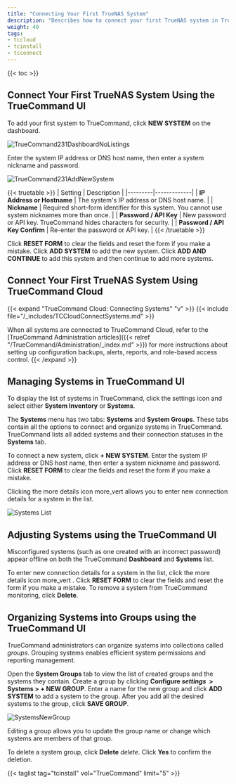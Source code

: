 ```yaml
---
title: "Connecting Your First TrueNAS System"
description: "Describes how to connect your first TrueNAS system in TrueCommand."
weight: 40
tags:
- tccloud
- tcinstall
- tcconnect
---
```


{{< toc >}}

## Connect Your First TrueNAS System Using the TrueCommand UI

To add your first system to TrueCommand, click **NEW SYSTEM** on the dashboard.

![TrueCommand231DashboardNoListings](/images/TrueCommand/Dashboard/TrueCommand231DashboardNoListings.png "TrueCommand Dashboard No Systems Configured")

Enter the system IP address or DNS host name, then enter a system nickname and password.

![TrueCommand231AddNewSystem](/images/TrueCommand/Dashboard/TrueCommand231AddNewSystem.png "+ New System Menu")

{{< truetable >}}
| Setting | Description |
|---------|-------------|
| **IP Address or Hostname** | The system's IP address or DNS host name. |
| **Nickname** | Required short-form identifier for this system. You cannot use system nicknames more than once. |
| **Password / API Key** | New password or API key. TrueCommand hides characters for security. |
| **Password / API Key Confirm** | Re-enter the password or API key. |
{{< /truetable >}}

Click **RESET FORM** to clear the fields and reset the form if you make a mistake. Click **ADD SYSTEM** to add the new system. Click **ADD AND CONTINUE** to add this system and then continue to add more systems.

## Connect Your First TrueNAS System Using TrueCommand Cloud

{{< expand "TrueCommand Cloud: Connecting Systems" "v" >}}
{{< include file="/_includes/TCCloudConnectSystems.md" >}}
 
When all systems are connected to TrueCommand Cloud, refer to the [TrueCommand Administration articles]({{< relref "/TrueCommand/Administration/_index.md" >}}) for more instructions about setting up configuration backups, alerts, reports, and role-based access control.
{{< /expand >}}

## Managing Systems in TrueCommand UI

To display the list of systems in TrueCommand, click the <span class="material-icons">settings</span> icon and select either **System Inventory** or **Systems**.

The **Systems** menu has two tabs: **Systems** and **System Groups**.
These tabs contain all the options to connect and organize systems in TrueCommand.
TrueCommand lists all added systems and their connection statuses in the **Systems** tab.

To connect a new system, click **+ NEW SYSTEM**. Enter the system IP address or DNS host name, then enter a system nickname and password. Click **RESET FORM** to clear the fields and reset the form if you make a mistake.

Clicking the more details icon <span class="material-icons">more_vert</span> allows you to enter new connection details for a system in the list.

![Systems List](/images/TrueCommand/Systems/SystemsPage.png "Systems List")

## Adjusting Systems using the TrueCommand UI

Misconfigured systems (such as one created with an incorrect password) appear offline on both the TrueCommand **Dashboard** and **Systems** list.

To enter new connection details for a system in the list, click the more details icon <span class="material-icons">
more_vert
</span>. Click **RESET FORM** to clear the fields and reset the form if you make a mistake. To remove a system from TrueCommand monitoring, click **Delete**.

## Organizing Systems into Groups using the TrueCommand UI

TrueCommand administrators can organize systems into collections called *groups*. Grouping systems enables efficient system permissions and reporting management.

Open the **System Groups** tab to view the list of created groups and the systems they contain.
Create a group by clicking **Configure <i class="material-icons" aria-hidden="true" title="Settings">settings</i>&nbsp; > Systems > + NEW GROUP**.
Enter a name for the new group and click **ADD SYSTEM** to add a system to the group.
After you add all the desired systems to the group, click **SAVE GROUP**.

![SystemsNewGroup](/images/TrueCommand/Systems/SystemsGroupsNewGroup.png "New System Group")

Editing a group allows you to update the group name or change which systems are members of that group.

To delete a system group, click **Delete** <i class="material-icons" aria-hidden="true" title="Delete">delete</i>.
Click **Yes** to confirm the deletion.

{{< taglist tag="tcinstall" vol="TrueCommand" limit="5" >}}
